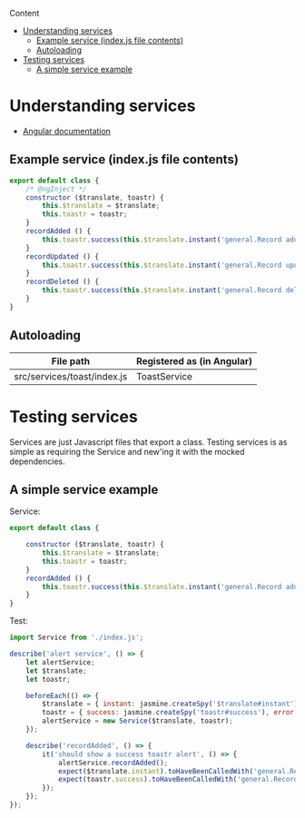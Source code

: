 <!-- START doctoc generated TOC please keep comment here to allow auto update -->
<!-- DON'T EDIT THIS SECTION, INSTEAD RE-RUN doctoc TO UPDATE -->
Content

- [Understanding services](#understanding-services)
  - [Example service (index.js file contents)](#example-service-indexjs-file-contents)
  - [Autoloading](#autoloading)
- [Testing services](#testing-services)
  - [A simple service example](#a-simple-service-example)

<!-- END doctoc generated TOC please keep comment here to allow auto update -->

# Understanding services

* [Angular documentation](https://docs.angularjs.org/guide/services)

## Example service (index.js file contents)

```javascript
export default class {
    /* @ngInject */
    constructor ($translate, toastr) {
        this.$translate = $translate;
        this.toastr = toastr;
    }
    recordAdded () {
        this.toastr.success(this.$translate.instant('general.Record added'));
    }
    recordUpdated () {
        this.toastr.success(this.$translate.instant('general.Record updated'));
    }
    recordDeleted () {
        this.toastr.success(this.$translate.instant('general.Record deleted'));
    }
}

```

## Autoloading

|File path|Registered as (in Angular)|
|---|---|
|src/services/toast/index.js|ToastService|


# Testing services

Services are just Javascript files that export a class.
Testing services is as simple as requiring the Service and new'ing it with the mocked dependencies.

## A simple service example

Service:

```javascript
export default class {

    constructor ($translate, toastr) {
        this.$translate = $translate;
        this.toastr = toastr;
    }
    recordAdded () {
        this.toastr.success(this.$translate.instant('general.Record added'));
    }
}
```

Test:

```javascript
import Service from './index.js';

describe('alert service', () => {
    let alertService;
    let $translate;
    let toastr;

    beforeEach(() => {
        $translate = { instant: jasmine.createSpy('$translate#instant').and.callFake((translation) => translation) };
        toastr = { success: jasmine.createSpy('toastr#success'), error: jasmine.createSpy('toastr#error') };
        alertService = new Service($translate, toastr);
    });

    describe('recordAdded', () => {
        it('should show a success toastr alert', () => {
            alertService.recordAdded();
            expect($translate.instant).toHaveBeenCalledWith('general.Record added');
            expect(toastr.success).toHaveBeenCalledWith('general.Record added');
        });
    });
});
```
